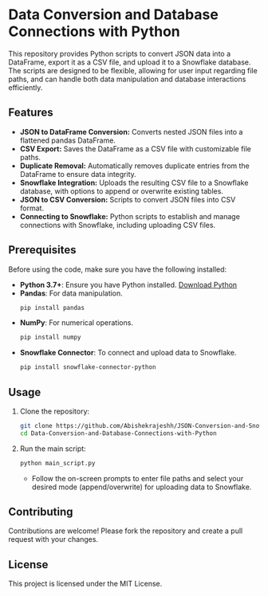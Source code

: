 # Data Conversion and Database Connections with Python

This repository provides Python scripts to convert JSON data into a DataFrame, export it as a CSV file, and upload it to a Snowflake database. The scripts are designed to be flexible, allowing for user input regarding file paths, and can handle both data manipulation and database interactions efficiently.

## Features

- **JSON to DataFrame Conversion:** Converts nested JSON files into a flattened pandas DataFrame.
- **CSV Export:** Saves the DataFrame as a CSV file with customizable file paths.
- **Duplicate Removal:** Automatically removes duplicate entries from the DataFrame to ensure data integrity.
- **Snowflake Integration:** Uploads the resulting CSV file to a Snowflake database, with options to append or overwrite existing tables.
- **JSON to CSV Conversion:** Scripts to convert JSON files into CSV format.  
- **Connecting to Snowflake:** Python scripts to establish and manage connections with Snowflake, including uploading CSV files.  
 

## Prerequisites

Before using the code, make sure you have the following installed:

- **Python 3.7+**: Ensure you have Python installed. [Download Python](https://www.python.org/downloads/)
- **Pandas**: For data manipulation.
  ```bash
  pip install pandas
  ```
- **NumPy**: For numerical operations.
  ```bash
  pip install numpy
  ```
- **Snowflake Connector**: To connect and upload data to Snowflake.
  ```bash
  pip install snowflake-connector-python
  ```

## Usage

1. Clone the repository:
   ```bash
   git clone https://github.com/Abishekrajeshh/JSON-Conversion-and-Snowflake-Connections-using-Python.git
   cd Data-Conversion-and-Database-Connections-with-Python
   ```

2. Run the main script:
   ```bash
   python main_script.py
   ```
   - Follow the on-screen prompts to enter file paths and select your desired mode (append/overwrite) for uploading data to Snowflake.

## Contributing

Contributions are welcome! Please fork the repository and create a pull request with your changes.

## License

This project is licensed under the MIT License.
